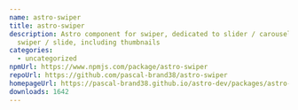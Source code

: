 ```yaml
---
name: astro-swiper
title: astro-swiper
description: Astro component for swiper, dedicated to slider / carousel / photo
  swiper / slide, including thumbnails
categories:
  - uncategorized
npmUrl: https://www.npmjs.com/package/astro-swiper
repoUrl: https://github.com/pascal-brand38/astro-swiper
homepageUrl: https://pascal-brand38.github.io/astro-dev/packages/astro-swiper/
downloads: 1642
---
```


